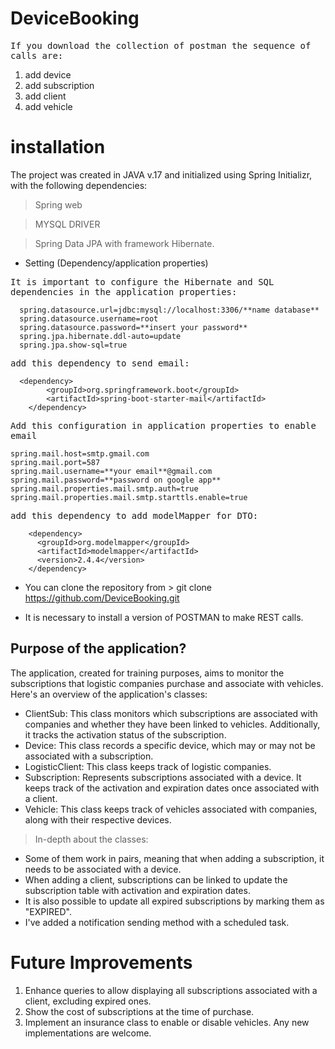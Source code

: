 # DeviceBooking
<kbd> If you download the collection of postman the sequence of calls are:
 1.  add device
 2.  add subscription
 3.  add client
 4.  add vehicle
 </kbd>
 
# installation 

The project was created in JAVA v.17 and initialized using Spring Initializr, with the following dependencies:

> Spring web

>  MYSQL DRIVER

> Spring Data JPA with framework Hibernate.

- Setting (Dependency/application properties)

<kbd> It is important to configure the Hibernate and SQL dependencies in the application properties:</kbd>
 
      spring.datasource.url=jdbc:mysql://localhost:3306/**name database**
      spring.datasource.username=root
      spring.datasource.password=**insert your password**
      spring.jpa.hibernate.ddl-auto=update
      spring.jpa.show-sql=true


  <kbd> add this dependency to send email:   </kbd>
  
      <dependency>
			<groupId>org.springframework.boot</groupId>
			<artifactId>spring-boot-starter-mail</artifactId>
		</dependency> 
<kbd> Add this configuration in application properties to enable email</kbd>

    spring.mail.host=smtp.gmail.com
    spring.mail.port=587
    spring.mail.username=**your email**@gmail.com
    spring.mail.password=**password on google app**
    spring.mail.properties.mail.smtp.auth=true
    spring.mail.properties.mail.smtp.starttls.enable=true

  <kbd> add this dependency to add modelMapper for DTO:   </kbd>

        <dependency>
          <groupId>org.modelmapper</groupId>
          <artifactId>modelmapper</artifactId>
          <version>2.4.4</version>
        </dependency>
  
    
 



-  You can clone the repository from > git clone  https://github.com/DeviceBooking.git

- It is necessary to install a version of POSTMAN to make REST calls.

## Purpose of the application?

The application, created for training purposes, aims to monitor the subscriptions that logistic companies purchase and associate with vehicles. Here's an overview of the application's classes:

-   ClientSub: This class monitors which subscriptions are associated with companies and whether they have been linked to vehicles. Additionally, it tracks the activation status of the subscription.
-  Device: This class records a specific device, which may or may not be associated with a subscription.
-  LogisticClient: This class keeps track of logistic companies.
-  Subscription: Represents subscriptions associated with a device. It keeps track of the activation and expiration dates once associated with a client.
-  Vehicle: This class keeps track of vehicles associated with companies, along with their respective devices.

> In-depth about the classes:

-  Some of them work in pairs, meaning that when adding a subscription, it needs to be associated with a device.
-  When adding a client, subscriptions can be linked to update the subscription table with activation and expiration dates.
-  It is also possible to update all expired subscriptions by marking them as "EXPIRED".
-  I've added a notification sending method with a scheduled task.


# Future Improvements

1. Enhance queries to allow displaying all subscriptions associated with a client, excluding expired ones.
2. Show the cost of subscriptions at the time of purchase.
3. Implement an insurance class to enable or disable vehicles.
Any new implementations are welcome.

       
